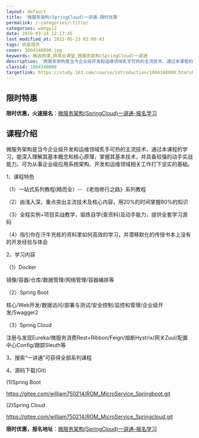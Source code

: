 ```yaml
---
layout: default
title: '微服务架构(SpringCloud)一讲通-限时优惠'
permalink: /:categories/:title/
categories: wangyi2
date: 2019-03-24 12:17:45
last_modified_at: 2022-05-23 02:09:43
tags: 网易提供
cover: 1004348008.jpg
keywords: 精选网课,网易云课堂,微服务架构(SpringCloud)一讲通
description: '微服务架构是当今企业级开发和运维领域炙手可热的主流技术，通过本课程的学习，能深入理解其基本概念和核心原理，掌握其基本技术'
classid: 1004348008
targetlink: https://study.163.com/course/introduction/1004348008.htm?share=1&shareId=1025206652&utm_campaign=share&utm_medium=iphoneShare&utm_source=&utm_u=1025206652
---
```


## 限时特惠

**限时优惠，火速报名**：[微服务架构(SpringCloud)一讲通-报名学习](https://study.163.com/course/introduction/1004348008.htm?share=1&shareId=1025206652&utm_campaign=share&utm_medium=iphoneShare&utm_source=&utm_u=1025206652)

## 课程介绍

微服务架构是当今企业级开发和运维领域炙手可热的主流技术，通过本课程的学习，能深入理解其基本概念和核心原理，掌握其基本技术，并具备较强的动手实战能力。可为从事企业级应用系统架构、开发和运维领域相关工作打下坚实的基础。

1、课程特色

（1）一站式系列教程(精而全）-- 《老炮修行之路》系列教程

（2）由浅入深，重点突出主流技术及核心内容，用20%的时间掌握80%的知识

（3）全程实例+项目实战教学，锻炼自学(查资料)及动手能力，提供全套学习源码

（4）指引你在汗牛充栋的资料里如何高效的学习，并潜移默化的传授书本上没有的开发经验与体会

2、学习内容

（1）Docker

镜像/容器/仓库/数据管理/网络管理/容器编排等

（2）Spring Boot

核心/Web开发/数据访问/部署与测试/安全控制/监控和管理/企业级开发/Swagger2

（3）Spring Cloud

注册与发现Eureka/微服务消费Rest+Ribbon/Feign/熔断Hystrix/网关Zuul/配置中心Config/跟踪Sleuth等

3、搜索“一讲通”可获得全部系列课程

4、源码下载(Git)

(1)Spring Boot

https://gitee.com/william750214/ROM_MicroService_Springboot.git

(2)Spring Cloud

https://gitee.com/william750214/ROM_MicroService_Springcloud.git

**限时优惠，报名地址**：[微服务架构(SpringCloud)一讲通-报名学习](https://study.163.com/course/introduction/1004348008.htm?share=1&shareId=1025206652&utm_campaign=share&utm_medium=iphoneShare&utm_source=&utm_u=1025206652)

